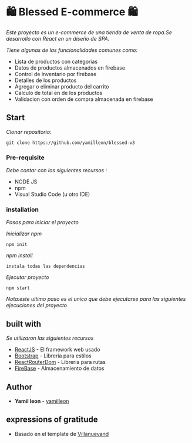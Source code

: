 #  🛍️ Blessed E-commerce  🛍️

_Este proyecto es un e-commerce de una tienda de venta de ropa.Se desarrollo con React en un diseño de SPA._ 

_Tiene algunas de las funcionalidades comunes como:_

* Lista de productos con categorias
* Datos de productos almacenados en firebase
* Control de inventario por firebase
* Detalles de los productos
* Agregar o eliminar producto del carrito
* Calculo de total en de los productos
* Validacion con orden de compra almacenada en firebase

## Start

_Clonar repositorio:_

```
git clone https://github.com/yamilleon/blessed-v3
```

### Pre-requisite

_Debe contar con los siguientes recursos :_

* NODE JS 
* npm
* Visual Studio Code (u otro IDE)

### installation

_Pasos para iniciar el proyecto_

_Inicializar npm_

```
npm init
```

_npm install_

```
instala todas las dependencias
```
_Ejecutar proyecto_

```
npm start
```
_Nota:este ultimo paso es el unico que debe ejecutarse para las siguientes ejecuciones del proyecto_

## built with

_Se utilizaron las siguientes recursos_

* [ReactJS](https://es.reactjs.org/docs/getting-started.html) - El framework web usado
* [Bootstrap](https://getbootstrap.com/docs/5.2/getting-started/introduction/) - Libreria para estilos
* [ReactRouterDom](https://www.npmjs.com/package/react-router-dom) - Libreria para rutas
* [FireBase](https://firebase.google.com/docs/) - Almacenamiento de datos

## Author 

* **Yamil leon** - [yamilleon](https://github.com/yamilleon)

## expressions of gratitude 

* Basado en el template de [Villanuevand](https://github.com/Villanuevand) 
